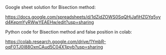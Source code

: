 
Google sheet solution for Bisection method:

https://docs.google.com/spreadsheets/d/1dZidZOWS0SqQHjJafiHZGYq5yyd4KepmYyRWwYEAEHw/edit?usp=sharing

Python code for Bisection method and false position in colab:

https://colab.research.google.com/drive/1YmbR-oqF0TJ0I88OxnCAud5C04X1jpyb?usp=sharing



